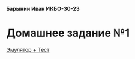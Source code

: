 **Барынин Иван ИКБО-30-23**
# Домашнее задание №1
[Эмулятор + Тест](https://github.com/Wespn420/Config1/tree/main/HW)
